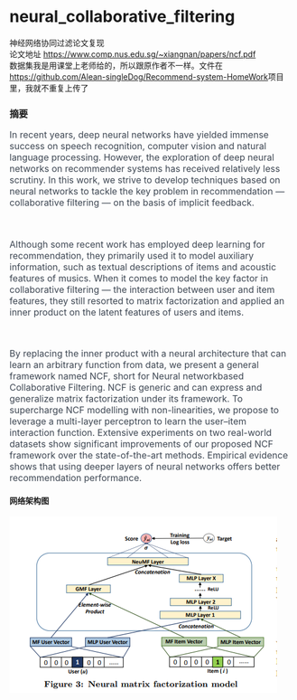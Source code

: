 # neural_collaborative_filtering
神经网络协同过滤论文复现</br>
论文地址 https://www.comp.nus.edu.sg/~xiangnan/papers/ncf.pdf</br>
<span>数据集我是用课堂上老师给的，所以跟原作者不一样。文件在<a>https://github.com/Alean-singleDog/Recommend-system-HomeWork</a>项目里，我就不重复上传了</span>
<h3>摘要</h3>
<span style="color: rgb(62, 71, 83);font-size: 16px;">In recent years, deep neural networks have yielded immense success on speech recognition, computer vision and natural language processing. However, the exploration of deep neural networks on recommender systems has received relatively less scrutiny. In this work, we strive to develop techniques based on neural networks to tackle the key problem in recommendation — collaborative filtering — on the basis of implicit feedback.</span>
<p style="margin-left: 8px;margin-right: 8px;line-height: 1.75em;"><span style="color: rgb(62, 71, 83);font-size: 16px;"><br></span></p>
    <span style="color: rgb(62, 71, 83);font-size: 16px;">Although some recent work has employed deep learning for recommendation, they primarily used it to model auxiliary information, such as textual descriptions of items and acoustic features of musics. When it comes to model the key factor in collaborative filtering — the interaction between user and item features, they still resorted to matrix factorization and applied an inner product on the latent features of users and items. </span>
    <p style="margin-left: 8px;margin-right: 8px;line-height: 1.75em;"><span style="color: rgb(62, 71, 83);font-size: 16px;"><br></span></p>
    <span style="color: rgb(62, 71, 83);font-size: 16px;">By replacing the inner product with a neural architecture that can learn an arbitrary function from data, we present a general framework named NCF, short for Neural networkbased Collaborative Filtering. NCF is generic and can express and generalize matrix factorization under its framework. To supercharge NCF modelling with non-linearities, we propose to leverage a multi-layer perceptron to learn the
user–item interaction function. Extensive experiments on two real-world datasets show significant improvements of our proposed NCF framework over the state-of-the-art methods.
Empirical evidence shows that using deeper layers of neural networks offers better recommendation performance.</span>
<h4>网络架构图</h4>
<img src="./image/微信截图_20200709171754.png"></img>
